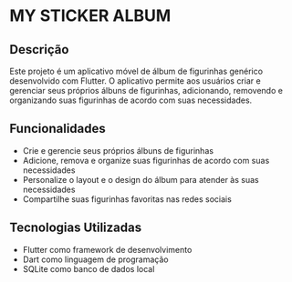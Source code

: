# MY STICKER ALBUM

## Descrição

Este projeto é um aplicativo móvel de álbum de figurinhas genérico desenvolvido com Flutter. O aplicativo permite aos usuários criar e gerenciar seus próprios álbuns de figurinhas, adicionando, removendo e organizando suas figurinhas de acordo com suas necessidades.

## Funcionalidades

* Crie e gerencie seus próprios álbuns de figurinhas
* Adicione, remova e organize suas figurinhas de acordo com suas necessidades
* Personalize o layout e o design do álbum para atender às suas necessidades
* Compartilhe suas figurinhas favoritas nas redes sociais

## Tecnologias Utilizadas

* Flutter como framework de desenvolvimento
* Dart como linguagem de programação
* SQLite como banco de dados local
